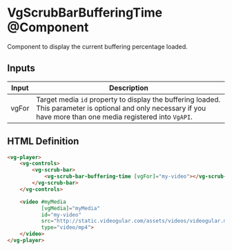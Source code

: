 # VgScrubBarBufferingTime @Component

Component to display the current buffering percentage loaded.

## Inputs

| Input | Description |
|--- |--- |
| vgFor | Target media `id` property to display the buffering loaded. This parameter is optional and only necessary if you have more than one media registered into `VgAPI`. |

## HTML Definition

```html
<vg-player>
    <vg-controls>
        <vg-scrub-bar>
            <vg-scrub-bar-buffering-time [vgFor]="my-video"></vg-scrub-bar-buffering-time>
        </vg-scrub-bar>
    </vg-controls>

    <video #myMedia
           [vgMedia]="myMedia"
           id="my-video"
           src="http://static.videogular.com/assets/videos/videogular.mp4"
           type="video/mp4">
    </video>
</vg-player>
```
